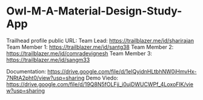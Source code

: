 # Owl-M-A-Material-Design-Study-App
Trailhead profile public URL:
Team Lead: https://trailblazer.me/id/sharirajan
Team Member 1: https://trailblazer.me/id/santg38
Team Member 2: https://trailblazer.me/id/comradevignesh
Team Member 3: https://trailblazer.me/id/sangm33

Documentation: https://drive.google.com/file/d/1eIQyidnHLtbhNW0jHmvHx-7NRtA2pht0/view?usp=sharing
Demo Viedo: https://drive.google.com/file/d/19Q8N5fOLFjj_i0ujDWUCWPf_4LoxoFIK/view?usp=sharing
